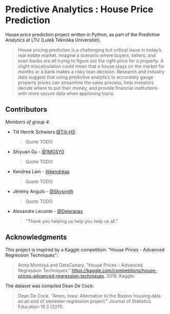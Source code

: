 # Predictive Analytics : House Price Prediction

House price prediction project written in Python, as part of the Predictive Analytics at LTU (Luleå Tekniska
Universitet).

> House pricing prediction is a challenging but critical issue in today’s real estate market. Imagine a scenario where
> buyers, sellers, and even banks are all trying to figure out the right price for a property. A slight miscalculation
> could mean that a house stays on the market for months or a bank makes a risky loan decision. Research and industry
> data suggest that using predictive analytics to accurately gauge property prices can streamline the sales process,
> help investors decide where to put their money, and provide financial institutions with more secure data when
> approving loans.

## Contributors
*Members of group 4*:
- Till Henrik Schwiers [@Till-HS](https://github.com/Till-HS)
    > Quote TODO
- Shiyuan Gu - [@1MGSY0](https://github.com/1MGSY0)
    > Quote TODO
- Kendrea Lam - [@kendreaa](https://github.com/kendreaa)
    > Quote TODO
- Jérémy Angulo - [@Skysynth](https://github.com/Skysynth)
    > Quote TODO
- Alexandre Leconte - [@Deleranax](https://github.com/Deleranax)
    > "Thank you helping us help you help us all."

## Acknowledgments

This project is inspired by a Kaggle competition: "House Prices - Advanced Regression Techniques":
> Anna Montoya and DataCanary. "House Prices - Advanced Regression Techniques."
> https://kaggle.com/competitions/house-prices-advanced-regression-techniques, 2016. Kaggle.

The dataset was compiled Dean De Cock:
> Dean De Cock. "Ames, Iowa: Alternative to the Boston housing data as an end of semester regression project." Journal
> of Statistics Education 19.3 (2011).